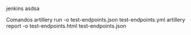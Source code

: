 jenkins
asdsa

Comandos
artillery run -o test-endpoints.json test-endpoints.yml
artillery report -o test-endpoints.html test-endpoints.json